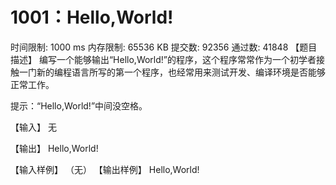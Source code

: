 # 1001：Hello,World!

时间限制: 1000 ms         内存限制: 65536 KB
提交数: 92356     通过数: 41848 
【题目描述】
编写一个能够输出“Hello,World!”的程序，这个程序常常作为一个初学者接触一门新的编程语言所写的第一个程序，也经常用来测试开发、编译环境是否能够正常工作。

提示：“Hello,World!”中间没空格。

【输入】
无

【输出】
Hello,World!

【输入样例】
（无）
【输出样例】
Hello,World!
